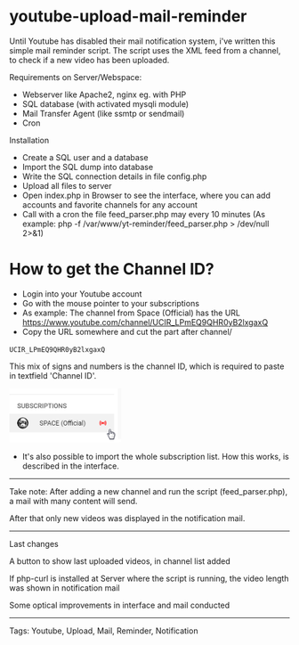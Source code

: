 # youtube-upload-mail-reminder

Until Youtube has disabled their mail notification system, i've written this simple mail reminder script.
The script uses the XML feed from a channel, to check if a new video has been uploaded.

Requirements on Server/Webspace:

- Webserver like Apache2, nginx eg. with PHP
- SQL database (with activated mysqli module)
- Mail Transfer Agent (like ssmtp or sendmail)
- Cron

Installation

- Create a SQL user and a database
- Import the SQL dump into database
- Write the SQL connection details in file config.php
- Upload all files to server
- Open index.php in Browser to see the interface, where you can add accounts and favorite channels for any account
- Call with a cron the file feed_parser.php may every 10 minutes (As example: php -f /var/www/yt-reminder/feed_parser.php > /dev/null 2>&1) 

# How to get the Channel ID?

- Login into your Youtube account
- Go with the mouse pointer to your subscriptions
- As example: The channel from Space (Official) has the URL https://www.youtube.com/channel/UCIR_LPmEQ9QHR0yB2lxgaxQ
- Copy the URL somewhere and cut the part after channel/

<code>UCIR_LPmEQ9QHR0yB2lxgaxQ</code>

This mix of signs and numbers is the channel ID, which is required to paste in textfield 'Channel ID'.

![Screenshot](screenshot.png)

- It's also possible to import the whole subscription list. How this works, is described in the interface.

---

Take note: After adding a new channel and run the script (feed_parser.php), a mail with many content will send.

After that only new videos was displayed in the notification mail.

---

Last changes

A button to show last uploaded videos, in channel list added

If php-curl is installed at Server where the script is running, the video length was shown in notification mail

Some optical improvements in interface and mail conducted

---



Tags: Youtube, Upload, Mail, Reminder, Notification

